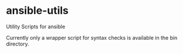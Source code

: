 ansible-utils
=============

Utility Scripts for ansible

Currently only a wrapper script for syntax checks is available in the bin directory. 
